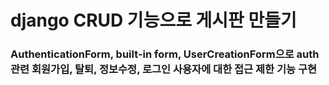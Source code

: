 # django CRUD 기능으로 게시판 만들기 
### AuthenticationForm, built-in form, UserCreationForm으로 auth 관련 회원가입, 탈퇴, 정보수정, 로그인 사용자에 대한 접근 제한 기능 구현
